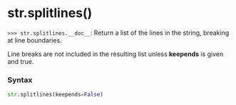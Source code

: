 # str.splitlines()

`>>> str.splitlines.__doc__`: Return a list of the lines in the string, breaking at line boundaries.

Line breaks are not included in the resulting list unless **keepends** is given and true.

### Syntax

```python
str.splitlines(keepends=False)
```